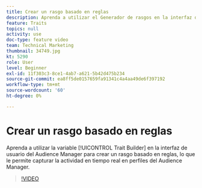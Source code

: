 ```yaml
---
title: Crear un rasgo basado en reglas
description: Aprenda a utilizar el Generador de rasgos en la interfaz de usuario del Audience Manager para crear un rasgo basado en reglas, lo que le permite capturar la actividad en tiempo real en perfiles del Audience Manager.
feature: Traits
topics: null
activity: use
doc-type: feature video
team: Technical Marketing
thumbnail: 34749.jpg
kt: 5290
role: User
level: Beginner
exl-id: 11f303c3-8ce1-4ab7-a621-5b42d475b234
source-git-commit: ea8ff5de0157659fa91341c4a4aa49de6f397192
workflow-type: tm+mt
source-wordcount: '60'
ht-degree: 0%

---
```


# Crear un rasgo basado en reglas

Aprenda a utilizar la variable [!UICONTROL Trait Builder] en la interfaz de usuario del Audience Manager para crear un rasgo basado en reglas, lo que le permite capturar la actividad en tiempo real en perfiles del Audience Manager.

>[!VIDEO](https://video.tv.adobe.com/v/34749/?quality=12&learn=on)
